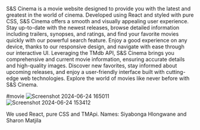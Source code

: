 S&S Cinema is a movie website designed to provide you with the latest and greatest in the world of cinema. Developed using React and styled with pure CSS, S&S Cinema offers a smooth and visually appealing user experience. Stay up-to-date with the newest releases, browse detailed information including trailers, synopses, and ratings, and find your favorite movies quickly with our powerful search feature. Enjoy a good experience on any device, thanks to our responsive design, and navigate with ease through our interactive UI. Leveraging the TMdb API, S&S Cinema brings you comprehensive and current movie information, ensuring accurate details and high-quality images. Discover new favorites, stay informed about upcoming releases, and enjoy a user-friendly interface built with cutting-edge web technologies. Explore the world of movies like never before with S&S Cinema.


#movie ![Screenshot 2024-06-24 165011](https://github.com/202404-Y-ZA-FSW/movies-project-siya-and-sharon/assets/147420311/8bb97a7d-7e6c-43da-8a5d-965ae5bd3f4d)
![Screenshot 2024-06-24 153412](https://github.com/202404-Y-ZA-FSW/movies-project-siya-and-sharon/assets/147420311/9c1d9bd2-e3a6-4a9f-8e4b-ec9c318bce58)


We used React, pure CSS and TMApi.
 Names: Siyabonga Hlongwane and Sharon Matjila